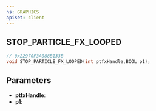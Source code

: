 ```yaml
---
ns: GRAPHICS
apiset: client
---
```

## STOP_PARTICLE_FX_LOOPED

```c
// 0x22970F3A088B133B
void STOP_PARTICLE_FX_LOOPED(int ptfxHandle,BOOL p1);
```


## Parameters
* **ptfxHandle**:
* **p1**: